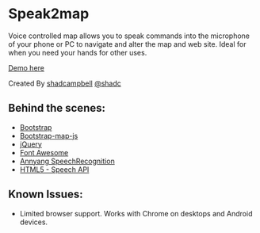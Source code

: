Speak2map
===========

Voice controlled map allows you to speak commands into the microphone of your phone or PC to navigate and alter the map and web site.  Ideal for when you need your hands for other uses.

[Demo here](http://bit.ly/Myhandsfreemap)

Created By [shadcampbell](https://github.com/shadcampbell) [@shadc](https://twitter.com/shadc)

## Behind the scenes:
* [Bootstrap](http://getbootstrap.com)
* [Bootstrap-map-js](https://github.com/Esri/bootstrap-map-js)
* [jQuery](http://jquery.com/)
* [Font Awesome](http://fortawesome.github.io/Font-Awesome/)
* [Annyang SpeechRecognition](https://www.talater.com/annyang/)
* [HTML5 - Speech API](https://dvcs.w3.org/hg/speech-api/raw-file/tip/speechapi.html)


## Known Issues:
* Limited browser support. Works with Chrome on desktops and Android devices.

